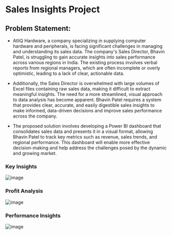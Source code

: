 # Sales Insights Project


## Problem Statement:

- AtliQ Hardware, a company specializing in supplying computer hardware and peripherals, is facing significant challenges in managing and understanding its sales data. The company's Sales Director, Bhavin Patel, is struggling to gain accurate insights into sales performance across various regions in India. The existing process involves verbal reports from regional managers, which are often incomplete or overly optimistic, leading to a lack of clear, actionable data.

- Additionally, the Sales Director is overwhelmed with large volumes of Excel files containing raw sales data, making it difficult to extract meaningful insights. The need for a more streamlined, visual approach to data analysis has become apparent. Bhavin Patel requires a system that provides clear, accurate, and easily digestible sales insights to make informed, data-driven decisions and improve sales performance across the company.

- The proposed solution involves developing a Power BI dashboard that consolidates sales data and presents it in a visual format, allowing Bhavin Patel to track key metrics such as revenue, sales trends, and regional performance. This dashboard will enable more effective decision-making and help address the challenges posed by the dynamic and growing market.

### Key Insights

![image](https://github.com/user-attachments/assets/c3cbe148-3a82-4226-86fe-0f97b2fb61aa)


### Profit Analysis

![image](https://github.com/user-attachments/assets/f912d613-9e91-4b54-9e0a-a7fe50b745eb)


### Performance Insights

![image](https://github.com/user-attachments/assets/6a1e145b-3d34-4a92-a993-f84798f11604)

